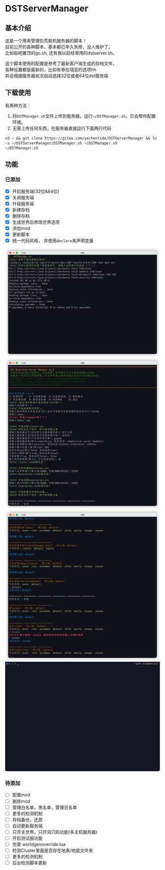 # DSTServerManager

## 基本介绍

这是一个用来管理饥荒联机服务器的脚本！  
目前公开的各种脚本，基本都已年久失修，没人维护了。  
比如贴吧置顶的go.sh, 还有我以前经常用的dstserver.sh。  

这个脚本使用的配置是参考了最新客户端生成的存档文件，  
各种设置都是最新的，比如有泰拉瑞亚的选项hh  
并会根据服务器状况自动选择32位或者64位dst服务端

## 下载使用

有两种方法：

1. 将`DSTManager.sh`文件上传到服务器，运行`~/DSTManager.sh`。它会帮你配置环境。
2. 无需上传任何东西，在服务器直接运行下面两行代码

  ```shell
  cd ~ && git clone https://gitee.com/yechentide/DSTServerManager && ln -s ~/DSTServerManager/DSTManager.sh ~/DSTManager.sh
  ~/DSTManager.sh
  ```

## 功能

### 已添加

- [x] 开启服务端(32位&64位)
- [x] 关闭服务端
- [x] 升级服务端
- [x] 新建存档
- [x] 删除存档
- [x] 生成世界后修改世界选项
- [x] 添加mod
- [x] 更新脚本
- [x] 统一代码风格， 并使用`declare`来声明变量

![init](./docs/images/init.png)
![create01](./docs/images/create01.png)
![create02](./docs/images/create02.png)
![start&stop](./docs/images/start&stop.gif)

### 待添加

- [ ] 配置mod
- [ ] 删除mod
- [ ] 管理白名单，黑名单，管理员名单
- [ ] 更多的检测机制
- [ ] 存档备份，还原
- [ ] 自动更新服务端
- [ ] 只开主世界，只开洞穴的功能(多主机服务器)
- [ ] 开启测试服功能
- [ ] 完善 worldgenoverride.lua
- [ ] 检测Cluster里面是否存在地表/地底文件夹
- [ ] 更多的检测机制
- [ ] 后台检测脚本更新
